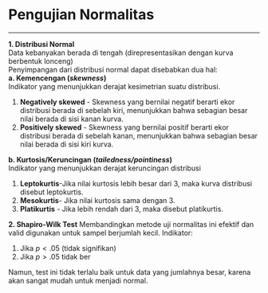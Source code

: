 # Pengujian Normalitas
***

__1. Distribusi Normal__ <br>
Data kebanyakan berada di tengah (direpresentasikan dengan kurva berbentuk lonceng)<br>
Penyimpangan dari distribusi normal dapat disebabkan dua hal:<br>
__a. Kemencengan (*skewness*)__ <br>
Indikator yang menunjukkan derajat kesimetrian suatu distribusi.<br>
1. __Negatively skewed__ - Skewness yang bernilai negatif berarti ekor distribusi berada di sebelah kiri, menunjukkan bahwa sebagian besar nilai berada di sisi kanan kurva. <br>
2. __Positively skewed__ - Skewness yang bernilai positif berarti ekor distribusi berada di sebelah kanan, menunjukkan bahwa sebagian besar nilai berada di sisi kiri kurva.

__b. Kurtosis/Keruncingan (*tailedness/pointiness*)__ <br>
Indikator yang menunjukkan derajat keruncingan distribusi <br>
1. __Leptokurtis__-Jika nilai kurtosis lebih besar dari 3, maka kurva distribusi disebut leptokurtis.
2. __Mesokurtis__- Jika nilai kurtosis sama dengan 3.
3. __Platikurtis__ - Jika lebih rendah dari 3, maka disebut platikurtis.

__2. Shapiro-Wilk Test__
Membandingkan metode uji normalitas ini efektif dan valid digunakan untuk sampel berjumlah kecil.
Indikator:
1. Jika $p<.05$ (tidak signifikan)
2. Jika $p>.05$ tidak ber

Namun, test ini tidak terlalu baik untuk data yang jumlahnya besar, karena akan sangat mudah untuk menjadi normal.
